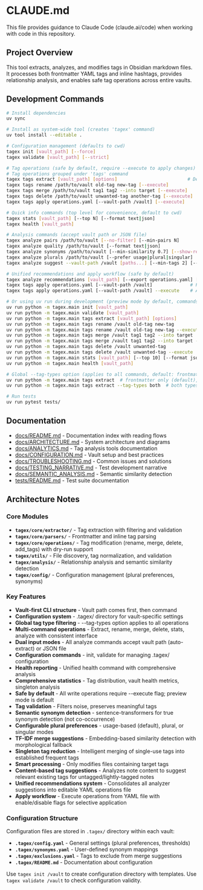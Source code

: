# CLAUDE.md

This file provides guidance to Claude Code (claude.ai/code) when working with code in this repository.

## Project Overview

This tool extracts, analyzes, and modifies tags in Obsidian markdown files. It processes both frontmatter YAML tags and inline hashtags, provides relationship analysis, and enables safe tag operations across entire vaults.

## Development Commands

```bash
# Install dependencies
uv sync

# Install as system-wide tool (creates 'tagex' command)
uv tool install --editable .

# Configuration management (defaults to cwd)
tagex init [vault_path] [--force]
tagex validate [vault_path] [--strict]

# Tag operations (safe by default, require --execute to apply changes)
# Tag operations grouped under 'tags' command
tagex tags extract [vault_path] [options]                          # Defaults to cwd
tagex tags rename /path/to/vault old-tag new-tag [--execute]
tagex tags merge /path/to/vault tag1 tag2 --into target [--execute]
tagex tags delete /path/to/vault unwanted-tag another-tag [--execute]
tagex tags apply operations.yaml [--vault-path /vault] [--execute]

# Quick info commands (top level for convenience, default to cwd)
tagex stats [vault_path] [--top N] [--format text|json]
tagex health [vault_path]

# Analysis commands (accept vault path or JSON file)
tagex analyze pairs /path/to/vault [--no-filter] [--min-pairs N]
tagex analyze quality /path/to/vault [--format text|json]
tagex analyze synonyms /path/to/vault [--min-similarity 0.7] [--show-related] [--no-transformers]
tagex analyze plurals /path/to/vault [--prefer usage|plural|singular]
tagex analyze suggest --vault-path /vault [paths...] [--min-tags 2] [--export suggestions.yaml]

# Unified recommendations and apply workflow (safe by default)
tagex analyze recommendations [vault_path] [--export operations.yaml] [--analyzers synonyms,plurals,singletons]  # Defaults to cwd
tagex tags apply operations.yaml [--vault-path /vault]              # Preview mode (default)
tagex tags apply operations.yaml [--vault-path /vault] --execute    # Actually apply changes

# Or using uv run during development (preview mode by default, commands default to cwd)
uv run python -m tagex.main init [vault_path]                                 # Defaults to cwd
uv run python -m tagex.main validate [vault_path]                             # Defaults to cwd
uv run python -m tagex.main tags extract [vault_path] [options]               # Defaults to cwd
uv run python -m tagex.main tags rename /vault old-tag new-tag                # Preview only
uv run python -m tagex.main tags rename /vault old-tag new-tag --execute      # Actually rename
uv run python -m tagex.main tags merge /vault tag1 tag2 --into target         # Preview only
uv run python -m tagex.main tags merge /vault tag1 tag2 --into target --execute  # Actually merge
uv run python -m tagex.main tags delete /vault unwanted-tag                   # Preview only
uv run python -m tagex.main tags delete /vault unwanted-tag --execute         # Actually delete
uv run python -m tagex.main stats [vault_path] [--top 10] [--format json]    # Defaults to cwd
uv run python -m tagex.main health [vault_path]                               # Defaults to cwd

# Global --tag-types option (applies to all commands, default: frontmatter)
uv run python -m tagex.main tags extract  # frontmatter only (default), uses cwd
uv run python -m tagex.main tags extract --tag-types both  # both types, uses cwd

# Run tests
uv run pytest tests/
```

## Documentation

- [docs/README.md](docs/README.md) - Documentation index with reading flows
- [docs/ARCHITECTURE.md](docs/ARCHITECTURE.md) - System architecture and diagrams
- [docs/ANALYTICS.md](docs/ANALYTICS.md) - Tag analysis tools documentation
- [docs/CONFIGURATION.md](docs/CONFIGURATION.md) - Vault setup and best practices
- [docs/TROUBLESHOOTING.md](docs/TROUBLESHOOTING.md) - Common issues and solutions
- [docs/TESTING_NARRATIVE.md](docs/TESTING_NARRATIVE.md) - Test development narrative
- [docs/SEMANTIC_ANALYSIS.md](docs/SEMANTIC_ANALYSIS.md) - Semantic similarity detection
- [tests/README.md](tests/README.md) - Test suite documentation

## Architecture Notes

### Core Modules

- **`tagex/core/extractor/`** - Tag extraction with filtering and validation
- **`tagex/core/parsers/`** - Frontmatter and inline tag parsing
- **`tagex/core/operations/`** - Tag modification (rename, merge, delete, add_tags) with dry-run support
- **`tagex/utils/`** - File discovery, tag normalization, and validation
- **`tagex/analysis/`** - Relationship analysis and semantic similarity detection
- **`tagex/config/`** - Configuration management (plural preferences, synonyms)

### Key Features

- **Vault-first CLI structure** - Vault path comes first, then command
- **Configuration system** - .tagex/ directory for vault-specific settings
- **Global tag type filtering** - --tag-types option applies to all operations
- **Multi-command operations** - Extract, rename, merge, delete, stats, analyze with consistent interface
- **Dual input modes** - All analyze commands accept vault path (auto-extract) or JSON file
- **Configuration commands** - init, validate for managing .tagex/ configuration
- **Health reporting** - Unified health command with comprehensive analysis
- **Comprehensive statistics** - Tag distribution, vault health metrics, singleton analysis
- **Safe by default** - All write operations require --execute flag; preview mode is default
- **Tag validation** - Filters noise, preserves meaningful tags
- **Semantic synonym detection** - sentence-transformers for true synonym detection (not co-occurrence)
- **Configurable plural preferences** - usage-based (default), plural, or singular modes
- **TF-IDF merge suggestions** - Embedding-based similarity detection with morphological fallback
- **Singleton tag reduction** - Intelligent merging of single-use tags into established frequent tags
- **Smart processing** - Only modifies files containing target tags
- **Content-based tag suggestions** - Analyzes note content to suggest relevant existing tags for untagged/lightly-tagged notes
- **Unified recommendations system** - Consolidates all analyzer suggestions into editable YAML operations file
- **Apply workflow** - Execute operations from YAML file with enable/disable flags for selective application

### Configuration Structure

Configuration files are stored in `.tagex/` directory within each vault:

- **`.tagex/config.yaml`** - General settings (plural preferences, thresholds)
- **`.tagex/synonyms.yaml`** - User-defined synonym mappings
- **`.tagex/exclusions.yaml`** - Tags to exclude from merge suggestions
- **`.tagex/README.md`** - Documentation about configuration

Use `tagex init /vault` to create configuration directory with templates.
Use `tagex validate /vault` to check configuration validity.